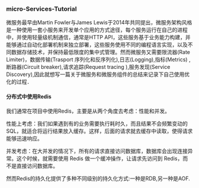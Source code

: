 ### micro-Services-Tutorial

 微服务最早由Martin Fowler与James Lewis于2014年共同提出，微服务架构风格是一种使用一套小服务来开发单个应用的方式途径，每个服务运行在自己的进程中，并使用轻量级机制通信，通常是HTTP API，这些服务基于业务能力构建，并能够通过自动化部署机制来独立部署，这些服务使用不同的编程语言实现，以及不同数据存储技术，并保持最低限度的集中式管理。然而微服务又需要限流器(Rate Limiter)，数据传输(Trasport 序列化和反序列化),日志(Logging),指标(Metrics)
,断路器(Circuit breaker),请求追踪(Request tracing ),服务发现(Service Discovery),因此就想写一篇关于微服务和微服务组件的总结来记录下自己使用优化的过程．

#### 分布式中使用Redis

我们通常在项目中使用Redis，主要是从两个角度去考虑：性能和并发。

性能上考虑：我们如果遇到有的业务需要执行耗时久，而且结果不会频繁变动的SQL，就适合将运行结果放入缓存。这样，后面的请求就去缓存中读取，使得请求能够迅速响应。

并发考虑：在大并发的情况下，所有的请求直接访问数据库，数据库会出现连接异常。这个时候，就需要使用 Redis 做一个缓冲操作，让请求先访问到 Redis，而不是直接访问数据库。

然而Redis的持久化提供了多种不同级别的持久化方式:一种是RDB,另一种是AOF.

